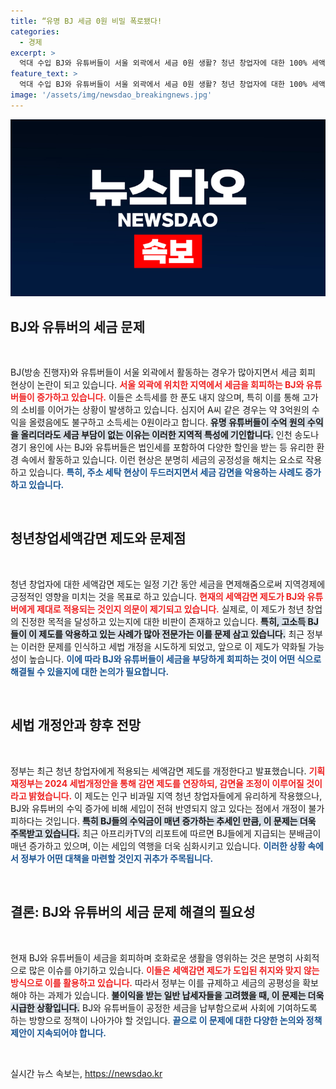 ```yaml
---
title: “유명 BJ 세금 0원 비밀 폭로됐다!
categories:
  - 경제
excerpt: >
  억대 수입 BJ와 유튜버들이 서울 외곽에서 세금 0원 생활? 청년 창업자에 대한 100% 세액감면 논란 속, 이들은 고급차와 리조트에서 호화로운 삶을 누린다! 정부, 세법 개정안으로 제도 손질 예정!
feature_text: >
  억대 수입 BJ와 유튜버들이 서울 외곽에서 세금 0원 생활? 청년 창업자에 대한 100% 세액감면 논란 속, 이들은 고급차와 리조트에서 호화로운 삶을 누린다! 정부, 세법 개정안으로 제도 손질 예정!
image: '/assets/img/newsdao_breakingnews.jpg'
---
```


<p><img src="/assets/img/newsdao_breakingnews.jpg" alt="implanttips 속보" /></p>

<h2 data-ke-size="size26">BJ와 유튜버의 세금 문제</h2>

<p data-ke-size="size16">&nbsp;</p>

<p>BJ(방송 진행자)와 유튜버들이 서울 외곽에서 활동하는 경우가 많아지면서 세금 회피 현상이 논란이 되고 있습니다. <b><span style="color: #ee2323;">서울 외곽에 위치한 지역에서 세금을 회피하는 BJ와 유튜버들이 증가하고 있습니다.</span></b> 이들은 소득세를 한 푼도 내지 않으며, 특히 이를 통해 고가의 소비를 이어가는 상황이 발생하고 있습니다. 심지어 A씨 같은 경우는 약 3억원의 수익을 올렸음에도 불구하고 소득세는 0원이라고 합니다. <b><span style="background-color: #21538527;">유명 유튜버들이 수억 원의 수익을 올리더라도 세금 부담이 없는 이유는 이러한 지역적 특성에 기인합니다.</span></b> 인천 송도나 경기 용인에 사는 BJ와 유튜버들은 법인세를 포함하여 다양한 할인을 받는 등 유리한 환경 속에서 활동하고 있습니다. 이런 현상은 분명히 세금의 공정성을 해치는 요소로 작용하고 있습니다. <b><span style="color: #1a5490;">특히, 주소 세탁 현상이 두드러지면서 세금 감면을 악용하는 사례도 증가하고 있습니다.</span></b></p>

<p data-ke-size="size16">&nbsp;</p>

<h2 data-ke-size="size26">청년창업세액감면 제도와 문제점</h2>

<p data-ke-size="size16">&nbsp;</p>

<p>청년 창업자에 대한 세액감면 제도는 일정 기간 동안 세금을 면제해줌으로써 지역경제에 긍정적인 영향을 미치는 것을 목표로 하고 있습니다. <b><span style="color: #ee2323;">현재의 세액감면 제도가 BJ와 유튜버에게 제대로 적용되는 것인지 의문이 제기되고 있습니다.</span></b> 실제로, 이 제도가 청년 창업의 진정한 목적을 달성하고 있는지에 대한 비판이 존재하고 있습니다. <b><span style="background-color: #21538527;">특히, 고소득 BJ들이 이 제도를 악용하고 있는 사례가 많아 전문가는 이를 문제 삼고 있습니다.</span></b> 최근 정부는 이러한 문제를 인식하고 세법 개정을 시도하게 되었고, 앞으로 이 제도가 약화될 가능성이 높습니다. <b><span style="color: #1a5490;">이에 따라 BJ와 유튜버들이 세금을 부당하게 회피하는 것이 어떤 식으로 해결될 수 있을지에 대한 논의가 필요합니다.</span></b></p>

<p data-ke-size="size16">&nbsp;</p>

<h2 data-ke-size="size26">세법 개정안과 향후 전망</h2>

<p data-ke-size="size16">&nbsp;</p>

<p>정부는 최근 청년 창업자에게 적용되는 세액감면 제도를 개정한다고 발표했습니다. <b><span style="color: #ee2323;">기획재정부는 2024 세법개정안을 통해 감면 제도를 연장하되, 감면율 조정이 이루어질 것이라고 밝혔습니다.</span></b> 이 제도는 인구 비과밀 지역 청년 창업자들에게 유리하게 작용했으나, BJ와 유튜버의 수익 증가에 비해 세입이 전혀 반영되지 않고 있다는 점에서 개정이 불가피하다는 것입니다. <b><span style="background-color: #21538527;">특히 BJ들의 수익금이 매년 증가하는 추세인 만큼, 이 문제는 더욱 주목받고 있습니다.</span></b> 최근 아프리카TV의 리포트에 따르면 BJ들에게 지급되는 분배금이 매년 증가하고 있으며, 이는 세입의 역행을 더욱 심화시키고 있습니다. <b><span style="color: #1a5490;">이러한 상황 속에서 정부가 어떤 대책을 마련할 것인지 귀추가 주목됩니다.</span></b></p>

<p data-ke-size="size16">&nbsp;</p>

<h2 data-ke-size="size26">결론: BJ와 유튜버의 세금 문제 해결의 필요성</h2>

<p data-ke-size="size16">&nbsp;</p>

<p>현재 BJ와 유튜버들이 세금을 회피하며 호화로운 생활을 영위하는 것은 분명히 사회적으로 많은 이슈를 야기하고 있습니다. <b><span style="color: #ee2323;">이들은 세액감면 제도가 도입된 취지와 맞지 않는 방식으로 이를 활용하고 있습니다.</span></b> 따라서 정부는 이를 규제하고 세금의 공평성을 확보해야 하는 과제가 있습니다. <b><span style="background-color: #21538527;">불이익을 받는 일반 납세자들을 고려했을 때, 이 문제는 더욱 시급한 상황입니다.</span></b> BJ와 유튜버들이 공정한 세금을 납부함으로써 사회에 기여하도록 하는 방향으로 정책이 나아가야 할 것입니다. <b><span style="color: #1a5490;">끝으로 이 문제에 대한 다양한 논의와 정책 제안이 지속되어야 합니다.</span></b></p>

<p data-ke-size="size16">&nbsp;</p>
실시간 뉴스 속보는, <a href="https://newsdao.kr" rel="dofollow">https://newsdao.kr</a>


